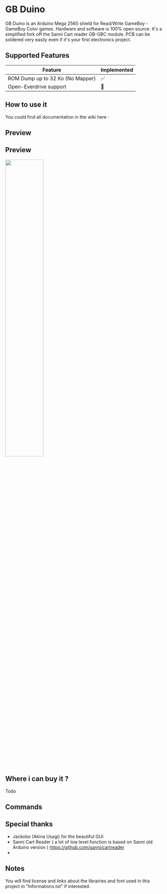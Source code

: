 # GB Duino

GB Duino is an Arduino Mega 2560 shield for Read/Write GameBoy - GameBoy Color games. 
Hardware and software is 100% open source.
It's a simplified fork off the Sanni Cart reader GB-GBC module.
PCB can be soldered very easily even if it's your first electronics project. 

Supported Features
-----

| Feature | Implemented |
| ------- | ----------- |
| ROM Dump up to 32 Ko (No Mapper)            | :white_check_mark: |
| Open-Everdrive support                      | :arrows_counterclockwise: |

## How to use it

You could find all documentation in the wiki here :

## Preview

## Preview

<img src="[https://github.com/X-death25/MD_Dumper_CLI/blob/main/github_gfx/01.png](https://github.com/X-death25/GB_Duino/blob/main/github_gfx/gb_duino%20dump01.png)" data-canonical-src="[https://github.com/X-death25/MD_Dumper_CLI/blob/main/github_gfx/01.png](https://github.com/X-death25/GB_Duino/blob/main/github_gfx/gb_duino%20dump01.png)" width="49%" /> 

## Where i can buy it ?

Todo

## Commands



## Special thanks

- Jackobo (Akina Usagi) for the beautiful GUI.
- Sanni Cart Reader ( a lot of low level function is based on Sanni old Arduino version ) https://github.com/sanni/cartreader
- 

## Notes

You will find license and links about the librairies and font used in this project in "Informations.txt" if interested.
